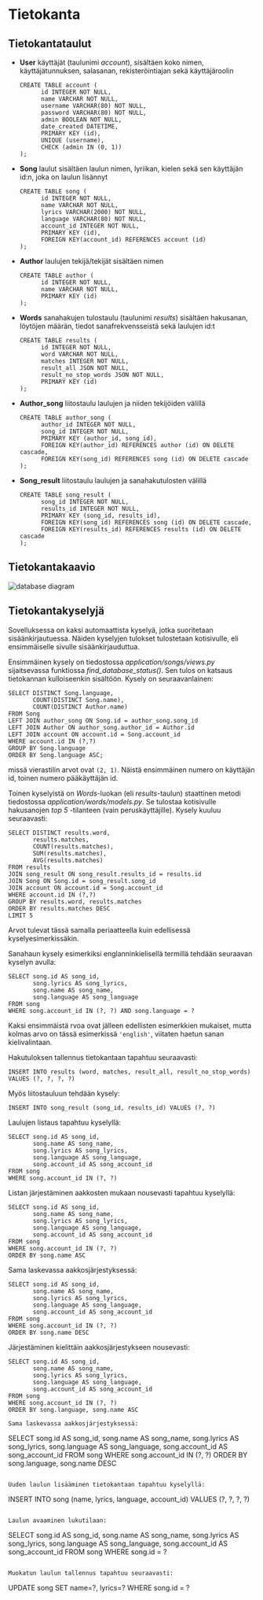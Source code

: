 # Tietokanta

## Tietokantataulut

- **User** käyttäjät (taulunimi *account*), sisältäen koko nimen, käyttäjätunnuksen, salasanan, rekisteröintiajan sekä käyttäjäroolin
  ```
  CREATE TABLE account (
        id INTEGER NOT NULL,
        name VARCHAR NOT NULL,
        username VARCHAR(80) NOT NULL,
        password VARCHAR(80) NOT NULL,
        admin BOOLEAN NOT NULL,
        date_created DATETIME,
        PRIMARY KEY (id),
        UNIQUE (username),
        CHECK (admin IN (0, 1))
  );
  ```
- **Song** laulut sisältäen laulun nimen, lyriikan, kielen sekä sen käyttäjän id:n, joka on laulun lisännyt
  ```
  CREATE TABLE song (
        id INTEGER NOT NULL,
        name VARCHAR NOT NULL,
        lyrics VARCHAR(2000) NOT NULL,
        language VARCHAR(80) NOT NULL,
        account_id INTEGER NOT NULL,
        PRIMARY KEY (id),
        FOREIGN KEY(account_id) REFERENCES account (id)
  );
  ```
- **Author** laulujen tekijä/tekijät sisältäen nimen
  ```
  CREATE TABLE author (
        id INTEGER NOT NULL,
        name VARCHAR NOT NULL,
        PRIMARY KEY (id)
  );
  ```
- **Words** sanahakujen tulostaulu (taulunimi *results*) sisältäen hakusanan, löytöjen määrän, tiedot sanafrekvensseistä sekä laulujen id:t
  ```
  CREATE TABLE results (
        id INTEGER NOT NULL,
        word VARCHAR NOT NULL,
        matches INTEGER NOT NULL,
        result_all JSON NOT NULL,
        result_no_stop_words JSON NOT NULL,
        PRIMARY KEY (id)
  );
  ```
- **Author_song** liitostaulu laulujen ja niiden tekijöiden välillä
  ```
  CREATE TABLE author_song (
        author_id INTEGER NOT NULL,
        song_id INTEGER NOT NULL,
        PRIMARY KEY (author_id, song_id),
        FOREIGN KEY(author_id) REFERENCES author (id) ON DELETE cascade,
        FOREIGN KEY(song_id) REFERENCES song (id) ON DELETE cascade
  );
  ```
- **Song_result** liitostaulu laulujen ja sanahakutulosten välillä
  ```
  CREATE TABLE song_result (
        song_id INTEGER NOT NULL,
        results_id INTEGER NOT NULL,
        PRIMARY KEY (song_id, results_id),
        FOREIGN KEY(song_id) REFERENCES song (id) ON DELETE cascade,
        FOREIGN KEY(results_id) REFERENCES results (id) ON DELETE cascade
  );
  ```

## Tietokantakaavio

<img src="https://user-images.githubusercontent.com/46410240/83352363-8065f500-a353-11ea-982c-11a814f43056.png" alt="database diagram">

## Tietokantakyselyjä

Sovelluksessa on kaksi automaattista kyselyä, jotka suoritetaan sisäänkirjautuessa. Näiden kyselyjen tulokset tulostetaan kotisivulle, eli ensimmäiselle sivulle sisäänkirjauduttua.

Ensimmäinen kysely on tiedostossa *application/songs/views.py* sijaitsevassa funktiossa *find_database_status()*. Sen tulos on katsaus tietokannan kulloiseenkin sisältöön. Kysely on seuraavanlainen:
```
SELECT DISTINCT Song.language,
       COUNT(DISTINCT Song.name),
       COUNT(DISTINCT Author.name)
FROM Song
LEFT JOIN author_song ON Song.id = author_song.song_id
LEFT JOIN Author ON author_song.author_id = Author.id
LEFT JOIN account ON account.id = Song.account_id
WHERE account.id IN (?,?)
GROUP BY Song.language
ORDER BY Song.language ASC;
```
missä vierastilin arvot ovat ```(2, 1)```. Näistä ensimmäinen numero on käyttäjän id, toinen numero pääkäyttäjän id.

Toinen kyselyistä on *Words*-luokan (eli *results*-taulun) staattinen metodi tiedostossa *application/words/models.py*. Se tulostaa kotisivulle hakusanojen *top 5* -tilanteen (vain peruskäyttäjille). Kysely kuuluu seuraavasti:
```
SELECT DISTINCT results.word,
       results.matches,
       COUNT(results.matches),
       SUM(results.matches),
       AVG(results.matches)
FROM results
JOIN song_result ON song_result.results_id = results.id
JOIN Song ON Song.id = song_result.song_id
JOIN account ON account.id = Song.account_id
WHERE account.id IN (?,?)
GROUP BY results.word, results.matches
ORDER BY results.matches DESC
LIMIT 5
```
Arvot tulevat tässä samalla periaatteella kuin edellisessä kyselyesimerkissäkin.

Sanahaun kysely esimerkiksi englanninkielisellä termillä tehdään seuraavan kyselyn avulla:
```
SELECT song.id AS song_id,
       song.lyrics AS song_lyrics,
       song.name AS song_name,
       song.language AS song_language
FROM song
WHERE song.account_id IN (?, ?) AND song.language = ?
```
Kaksi ensimmäistä rvoa ovat jälleen edellisten esimerkkien mukaiset, mutta kolmas arvo on tässä esimerkissä ```'english'```, viitaten haetun sanan kielivalintaan.

Hakutuloksen tallennus tietokantaan tapahtuu seuraavasti:
```
INSERT INTO results (word, matches, result_all, result_no_stop_words)
VALUES (?, ?, ?, ?)
```
Myös liitostauluun tehdään kysely:
```
INSERT INTO song_result (song_id, results_id) VALUES (?, ?)
```

Laulujen listaus tapahtuu kyselyllä:
```
SELECT song.id AS song_id,
       song.name AS song_name,
       song.lyrics AS song_lyrics,
       song.language AS song_language,
       song.account_id AS song_account_id
FROM song
WHERE song.account_id IN (?, ?)
```

Listan järjestäminen aakkosten mukaan nousevasti tapahtuu kyselyllä:
```
SELECT song.id AS song_id,
       song.name AS song_name,
       song.lyrics AS song_lyrics,
       song.language AS song_language,
       song.account_id AS song_account_id
FROM song
WHERE song.account_id IN (?, ?)
ORDER BY song.name ASC
```
Sama laskevassa aakkosjärjestyksessä:
```
SELECT song.id AS song_id,
       song.name AS song_name,
       song.lyrics AS song_lyrics,
       song.language AS song_language,
       song.account_id AS song_account_id
FROM song
WHERE song.account_id IN (?, ?)
ORDER BY song.name DESC
```
Järjestäminen kielittäin aakkosjärjestykseen nousevasti:
```
SELECT song.id AS song_id,
       song.name AS song_name,
       song.lyrics AS song_lyrics,
       song.language AS song_language,
       song.account_id AS song_account_id
FROM song
WHERE song.account_id IN (?, ?)
ORDER BY song.language, song.name ASC
```
```
Sama laskevassa aakkosjärjestyksessä:
```
SELECT song.id AS song_id,
       song.name AS song_name,
       song.lyrics AS song_lyrics,
       song.language AS song_language,
       song.account_id AS song_account_id
FROM song
WHERE song.account_id IN (?, ?)
ORDER BY song.language, song.name DESC
```

Uuden laulun lisääminen tietokantaan tapahtuu kyselyllä:
```
INSERT INTO song (name, lyrics, language, account_id)
VALUES (?, ?, ?, ?)
```

Laulun avaaminen lukutilaan:
```
SELECT song.id AS song_id,
       song.name AS song_name,
       song.lyrics AS song_lyrics,
       song.language AS song_language,
       song.account_id AS song_account_id
FROM song
WHERE song.id = ?
```

Muokatun laulun tallennus tapahtuu seuraavasti:
```
UPDATE song SET name=?, lyrics=? WHERE song.id = ?
```


